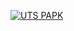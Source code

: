 [![UTS PAPK](https://res.cloudinary.com/marcomontalbano/image/upload/v1637226960/video_to_markdown/images/google-drive--1XjVLxdtyC5db0moCtS-7rAGtCtwzrkXc-c05b58ac6eb4c4700831b2b3070cd403.jpg)](https://drive.google.com/file/d/1XjVLxdtyC5db0moCtS-7rAGtCtwzrkXc/view?usp=sharing "UTS PAPK")
